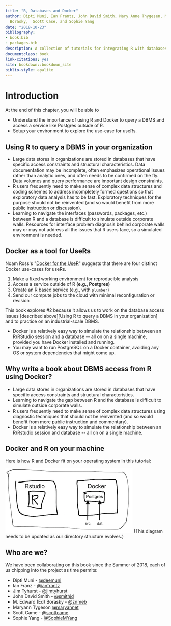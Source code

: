 ```yaml
---
title: "R, Databases and Docker"
author: Dipti Muni, Ian Frantz, John David Smith, Mary Anne Thygesen, M. Edward (Ed)
  Borasky,  Scott Case, and Sophie Yang
date: "2018-10-23"
bibliography:
- book.bib
- packages.bib
description: A collection of tutorials for integrating R with databases using Docker
documentclass: book
link-citations: yes
site: bookdown::bookdown_site
biblio-style: apalike
---
```


# Introduction

At the end of this chapter, you will be able to

  * Understand the importance of using R and Docker to query a DBMS and access a service like Postgres outside of R. 
  * Setup your environment to explore the use-case for useRs.

## Using R to query a DBMS in your organization

* Large data stores in organizations are stored in databases that have specific access constraints and structural characteristics.  Data documentation may be incomplete, often emphasizes operational issues rather than analytic ones, and often needs to be confirmed on the fly.  Data volumes and query performance are important design constraints.
* R users frequently need to make sense of complex data structures and coding schemes to address incompletely formed questions so that exploratory data analysis has to be fast. Exploratory techniques for the purpose should not be reinvented (and so would benefit from more public instruction or discussion).
* Learning to navigate the interfaces (passwords, packages, etc.) between R and a database is difficult to simulate outside corporate walls.  Resources for interface problem diagnosis behind corporate walls may or may not address all the issues that R users face, so a simulated environment is needed.

## Docker as a tool for UseRs

Noam Ross's "[Docker for the UseR](https://nyhackr.blob.core.windows.net/presentations/Docker-for-the-UseR_Noam-Ross.pdf)" suggests that there are four distinct Docker use-cases for useRs.  

1. Make a fixed working environment for reproducible analysis
2. Access a service outside of R **(e.g., Postgres)**
3. Create an R based service (e.g., with `plumber`)
4. Send our compute jobs to the cloud with minimal reconfiguration or revision

This book explores #2 because it allows us to work on the database access issues [described above][Using R to query a DBMS in your organization] and to practice on an industrial-scale DBMS.  

* Docker is a relatively easy way to simulate the relationship between an R/RStudio session and a database -- all on on a single machine, provided you have Docker installed and running.
* You may want to run PostgreSQL on a Docker container, avoiding any OS or system dependencies that might come up. 

## Why write a book about DBMS access from R using Docker?

* Large data stores in organizations are stored in databases that have specific access constraints and  structural characteristics.
* Learning to navigate the gap between R and the database is difficult to simulate outside corporate walls.
* R users frequently need to make sense of complex data structures using diagnostic techniques that should not be reinvented (and so would benefit from more public instruction and  commentary).
* Docker is a relatively easy way to simulate the relationship between an R/Rstudio session and database -- all on on a single machine.

## Docker and R on your machine

Here is how R and Docker fit on your operating system in this tutorial:
    
![R and Docker](./screenshots/r-and-docker.png)
(This diagram needs to be updated as our directory structure evolves.)

## Who are we?

We have been collaborating on this book since the Summer of 2018, each of us chipping into the project as time permits:

* Dipti Muni - [\@deemuni](https://github.com/deemuni)
* Ian Franz - [\@ianfrantz](https://github.com/ianfrantz)
* Jim Tyhurst - [\@jimtyhurst](https://github.com/jimtyhurst)
* John David Smith - [\@smithjd](https://github.com/smithjd)
* M. Edward (Ed) Borasky - [\@znmeb](https://github.com/znmeb)
* Maryann Tygeson [\@maryannet](https://github.com/maryannet)
* Scott Came - [\@scottcame](https://github.com/scottcame)
* Sophie Yang - [\@SophieMYang](https://github.com/SophieMYang)


